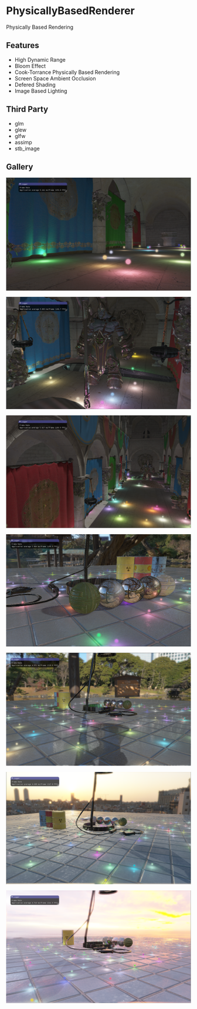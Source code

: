 # PhysicallyBasedRenderer
Physically Based Rendering

## Features
- High Dynamic Range
- Bloom Effect
- Cook-Torrance Physically Based Rendering
- Screen Space Ambient Occlusion
- Defered Shading
- Image Based Lighting

## Third Party
- glm
- glew
- glfw
- assimp
- stb_image

## Gallery

![ret1](https://github.com/ZeusYang/PhysicallyBasedRenderer/blob/master/picture/ret1.png)

![ret1](https://github.com/ZeusYang/PhysicallyBasedRenderer/blob/master/picture/ret2.png)

![ret1](https://github.com/ZeusYang/PhysicallyBasedRenderer/blob/master/picture/ret3.png)

![ret1](https://github.com/ZeusYang/PhysicallyBasedRenderer/blob/master/picture/ret4.png)

![ret1](https://github.com/ZeusYang/PhysicallyBasedRenderer/blob/master/picture/ret5.png)

![ret1](https://github.com/ZeusYang/PhysicallyBasedRenderer/blob/master/picture/ret6.png)

![ret1](https://github.com/ZeusYang/PhysicallyBasedRenderer/blob/master/picture/ret7.png)
